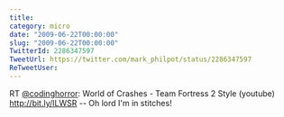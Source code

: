 ```yaml
---
title: 
category: micro
date: "2009-06-22T00:00:00"
slug: "2009-06-22T00:00:00"
TwitterId: 2286347597
TweetUrl: https://twitter.com/mark_philpot/status/2286347597
ReTweetUser: 
---
```


RT [@codinghorror](https://twitter.com/codinghorror): World of Crashes - Team Fortress 2 Style (youtube) http://bit.ly/ILWSR -- Oh lord I'm in stitches!
